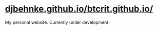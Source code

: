 # [djbehnke.github.io/btcrit.github.io/](https://djbehnke.github.io "Link")

My personal website. Currently under development.
